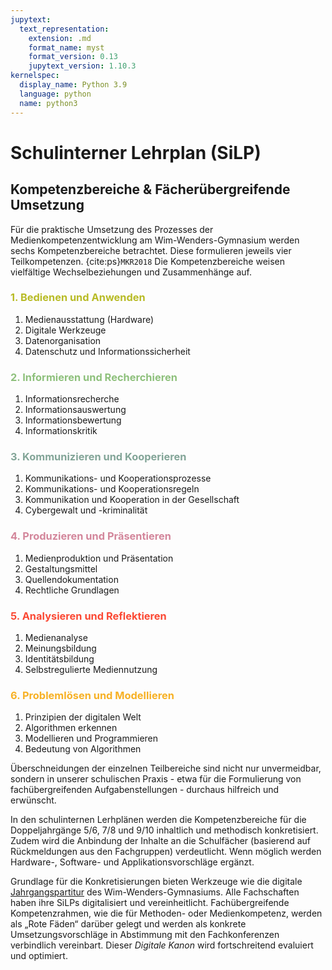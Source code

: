 ```yaml
---
jupytext:
  text_representation:
    extension: .md
    format_name: myst
    format_version: 0.13
    jupytext_version: 1.10.3
kernelspec:
  display_name: Python 3.9
  language: python
  name: python3
---
```


# Schulinterner Lehrplan (SiLP)

## Kompetenzbereiche & Fächerübergreifende Umsetzung

Für die praktische Umsetzung des Prozesses der Medienkompetenzentwicklung am Wim-Wenders-Gymnasium werden sechs Kompetenzbereiche betrachtet.
Diese formulieren jeweils vier Teilkompetenzen. {cite:ps}`MKR2018`
Die Kompetenzbereiche weisen vielfältige Wechselbeziehungen und Zusammenhänge auf.

### <span style="color:#b8bb26">1. Bedienen und Anwenden</span>

1. Medienausstattung (Hardware)
2. Digitale Werkzeuge
3. Datenorganisation
4. Datenschutz und Informationssicherheit

### <span style="color:#8ec07c">2. Informieren und Recherchieren</span>

1. Informationsrecherche
2. Informationsauswertung
3. Informationsbewertung
4. Informationskritik

### <span style="color:#83a598">3. Kommunizieren und Kooperieren</span>

1. Kommunikations- und Kooperationsprozesse
2. Kommunikations- und Kooperationsregeln
3. Kommunikation und Kooperation in der Gesellschaft
4. Cybergewalt und -kriminalität

### <span style="color:#d3869b">4. Produzieren und Präsentieren</span>

1. Medienproduktion und Präsentation
2. Gestaltungsmittel
3. Quellendokumentation
4. Rechtliche Grundlagen

### <span style="color:#fb4934">5. Analysieren und Reflektieren</span>

1. Medienanalyse
2. Meinungsbildung
3. Identitätsbildung
4. Selbstregulierte Mediennutzung

### <span style="color:#f7b125">6. Problemlösen und Modellieren</span>

1. Prinzipien der digitalen Welt
2. Algorithmen erkennen
3. Modellieren und Programmieren
4. Bedeutung von Algorithmen

Überschneidungen der einzelnen Teilbereiche sind nicht nur unvermeidbar, sondern in unserer schulischen Praxis - etwa für die Formulierung von fachübergreifenden Aufgabenstellungen - durchaus hilfreich und erwünscht.

In den schulinternen Lerhplänen werden die Kompetenzbereiche für die Doppeljahrgänge 5/6, 7/8 und 9/10 inhaltlich und methodisch konkretisiert.
Zudem wird die Anbindung der Inhalte an die Schulfächer (basierend auf Rückmeldungen aus den Fachgruppen) verdeutlicht.
Wenn möglich werden Hardware-, Software- und Applikationsvorschläge ergänzt.

Grundlage für die Konkretisierungen bieten Werkzeuge wie die digitale [Jahrgangspartitur](https://partitur.ww-gym.de) des Wim-Wenders-Gymnasiums.
Alle Fachschaften haben ihre SiLPs digitalisiert und vereinheitlicht.
Fachübergreifende Kompetenzrahmen, wie die für Methoden- oder Medienkompetenz, werden als „Rote Fäden“ darüber gelegt und werden als konkrete Umsetzungsvorschläge in Abstimmung mit den Fachkonferenzen verbindlich vereinbart.
Dieser _Digitale Kanon_ wird fortschreitend evaluiert und optimiert.

<!-- Ein Beispiel ist für zwei Jahrgänge in Tabelle \ref{tab:bio} (Seite \pageref{tab:bio}) dargestellt. -->
